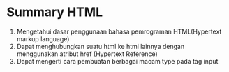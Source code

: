 # Summary HTML

1. Mengetahui dasar penggunaan bahasa pemrograman HTML(Hypertext markup language)
2. Dapat menghubungkan suatu html ke html lainnya dengan menggunakan atribut href (Hypertext Reference)
3. Dapat mengerti cara pembuatan berbagai macam type pada tag input